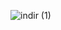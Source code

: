
![indir (1)](https://user-images.githubusercontent.com/74882773/150152912-116363bd-717d-4d25-9ad0-d8758e07eed1.jpg)
